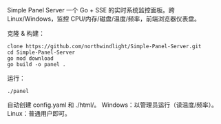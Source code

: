 Simple Panel Server
一个 Go + SSE 的实时系统监控面板。跨 Linux/Windows，监控 CPU/内存/磁盘/温度/频率，前端浏览器仪表盘。

克隆 & 构建：
```shell
clone https://github.com/northwindlight/Simple-Panel-Server.git
cd Simple-Panel-Server
go mod download
go build -o panel .
```

运行：
```shell
./panel
```

自动创建 config.yaml 和 ./html/。
Windows：以管理员运行（读温度/频率）。
Linux：普通用户即可。
